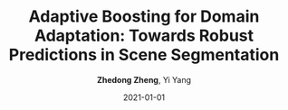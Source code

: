 ---
title: "Adaptive Boosting for Domain Adaptation: Towards Robust Predictions in Scene Segmentation"
collection: publications
permalink: /publication/2021-01-01-Adaptive-Boosting-for-Domain-Adaptation-Towards-Robust-Predictions-in-Scene-Segmentation
date: 2021-01-01
doi: 
venue: 'arXiv preprint arXiv:2103.15685'
author: '<strong>Zhedong Zheng</strong>,  Yi Yang'
citation: ' Zhedong Zheng,  Yi Yang, &quot;Adaptive Boosting for Domain Adaptation: Towards Robust Predictions in Scene Segmentation.&quot; arXiv preprint arXiv:2103.15685, 2021.'
pub_year: '2021'
bib: >
    
    @article{zheng2021adaptive,  <br\>    author = "Zheng, Zhedong and Yang, Yi",  <br\>    title = "Adaptive Boosting for Domain Adaptation: Towards Robust Predictions in Scene Segmentation",  <br\>    journal = "arXiv preprint arXiv:2103.15685",  <br\>    year = "2021"
    }
    

---